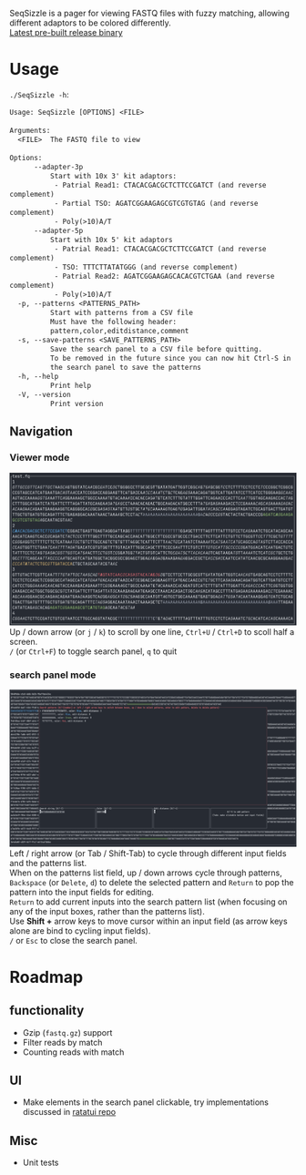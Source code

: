 SeqSizzle is a pager for viewing FASTQ files with fuzzy matching, allowing different adaptors to be colored differently.  
[Latest pre-built release binary](https://github.com/ChangqingW/SeqSizzle/releases/latest)  

# Usage
`./SeqSizzle -h`:
```
Usage: SeqSizzle [OPTIONS] <FILE>

Arguments:
  <FILE>  The FASTQ file to view

Options:
      --adapter-3p
          Start with 10x 3' kit adaptors:
           - Patrial Read1: CTACACGACGCTCTTCCGATCT (and reverse complement)
           - Partial TSO: AGATCGGAAGAGCGTCGTGTAG (and reverse complement)
           - Poly(>10)A/T
      --adapter-5p
          Start with 10x 5' kit adaptors
           - Patrial Read1: CTACACGACGCTCTTCCGATCT (and reverse complement)
           - TSO: TTTCTTATATGGG (and reverse complement)
           - Patrial Read2: AGATCGGAAGAGCACACGTCTGAA (and reverse complement)
           - Poly(>10)A/T
  -p, --patterns <PATTERNS_PATH>
          Start with patterns from a CSV file
          Must have the following header:
          pattern,color,editdistance,comment
  -s, --save-patterns <SAVE_PATTERNS_PATH>
          Save the search panel to a CSV file before quitting. 
          To be removed in the future since you can now hit Ctrl-S in 
          the search panel to save the patterns
  -h, --help
          Print help
  -V, --version
          Print version
```
## Navigation
### Viewer mode
![Viewer mode](./img/viewer_mode.png)
Up / down arrow (or `j` / `k`) to scroll by one line, `Ctrl+U` / `Ctrl+D` to scoll half a screen.  
`/` (or `Ctrl+F`) to toggle search panel, `q` to quit

### search panel mode
![Search panel mode](./img/search_panel.png)
Left / right arrow (or Tab / Shift-Tab) to cycle through different input fields and the patterns list.  
When on the patterns list field, up / down arrows cycle through patterns, `Backspace` (or `Delete`, `d`) to delete the selected pattern and `Return` to pop the pattern into the input fields for editing.  
`Return` to add current inputs into the search pattern list (when focusing on any of the input boxes, rather than the patterns list).  
Use **Shift +** arrow keys to move cursor within an input field (as arrow keys alone are bind to cycling input fields).  
`/` or `Esc` to close the search panel.

# Roadmap
## functionality 
 * Gzip (`fastq.gz`) support  
 * Filter reads by match  
 * Counting reads with match  
## UI
 * Make elements in the search panel clickable, try implementations discussed in [ratatui repo](https://github.com/ratatui-org/ratatui/discussions/552)  
## Misc
 * Unit tests  
